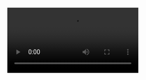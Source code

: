 ![Alt Text](https://s3.amazonaws.com/img0.recordit.co/AMVty6A3Vj.mp4?AWSAccessKeyId=AKIAUQ5RURZ7ND2T2B6I&Expires=1647615594&Signature=IzDstyrwCZckEM%2BeuCdzD7xYU10%3D)

